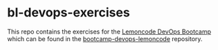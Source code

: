 # bl-devops-exercises

This repo contains the exercises for the [Lemoncode DevOps Bootcamp](https://lemoncode.net/bootcamp-devops) which can be found in the [bootcamp-devops-lemoncode](https://github.com/Lemoncode/bootcamp-devops-lemoncode) repository.
